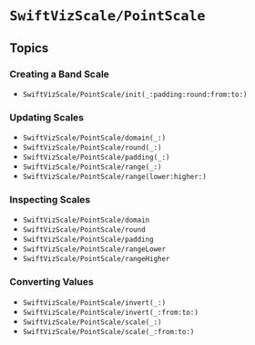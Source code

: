 # ``SwiftVizScale/PointScale``

## Topics

### Creating a Band Scale

- ``SwiftVizScale/PointScale/init(_:padding:round:from:to:)``

### Updating Scales

- ``SwiftVizScale/PointScale/domain(_:)``
- ``SwiftVizScale/PointScale/round(_:)``
- ``SwiftVizScale/PointScale/padding(_:)``
- ``SwiftVizScale/PointScale/range(_:)``
- ``SwiftVizScale/PointScale/range(lower:higher:)``

### Inspecting Scales

- ``SwiftVizScale/PointScale/domain``
- ``SwiftVizScale/PointScale/round``
- ``SwiftVizScale/PointScale/padding``
- ``SwiftVizScale/PointScale/rangeLower``
- ``SwiftVizScale/PointScale/rangeHigher``

### Converting Values

- ``SwiftVizScale/PointScale/invert(_:)``
- ``SwiftVizScale/PointScale/invert(_:from:to:)``
- ``SwiftVizScale/PointScale/scale(_:)``
- ``SwiftVizScale/PointScale/scale(_:from:to:)``

